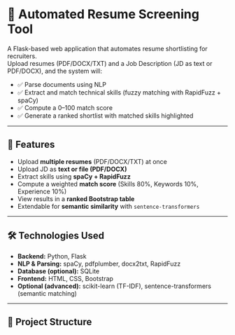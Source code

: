 # 📝 Automated Resume Screening Tool

A Flask-based web application that automates resume shortlisting for recruiters.  
Upload resumes (PDF/DOCX/TXT) and a Job Description (JD as text or PDF/DOCX), and the system will:

- ✅ Parse documents using NLP  
- ✅ Extract and match technical skills (fuzzy matching with RapidFuzz + spaCy)  
- ✅ Compute a 0–100 match score  
- ✅ Generate a ranked shortlist with matched skills highlighted  

---

## 🚀 Features
- Upload **multiple resumes** (PDF/DOCX/TXT) at once  
- Upload JD as **text or file (PDF/DOCX)**  
- Extract skills using **spaCy + RapidFuzz**  
- Compute a weighted **match score** (Skills 80%, Keywords 10%, Experience 10%)  
- View results in a **ranked Bootstrap table**  
- Extendable for **semantic similarity** with `sentence-transformers`  

---

## 🛠️ Technologies Used
- **Backend:** Python, Flask  
- **NLP & Parsing:** spaCy, pdfplumber, docx2txt, RapidFuzz  
- **Database (optional):** SQLite  
- **Frontend:** HTML, CSS, Bootstrap  
- **Optional (advanced):** scikit-learn (TF-IDF), sentence-transformers (semantic matching)  

---

## 📂 Project Structure

